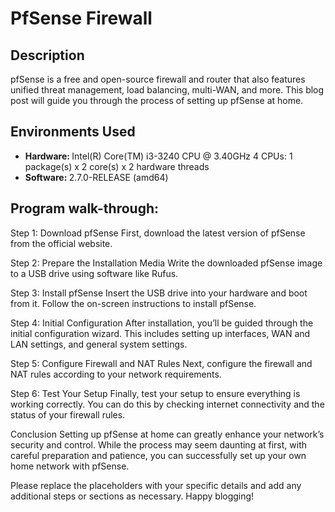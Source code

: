 <h1>PfSense Firewall</h1>


<h2>Description</h2>
pfSense is a free and open-source firewall and router that also features unified threat management, load balancing, multi-WAN, and more. This blog post will guide you through the process of setting up pfSense at home.
<br />



<h2>Environments Used </h2>

- <b>Hardware: </b> Intel(R) Core(TM) i3-3240 CPU @ 3.40GHz 4 CPUs: 1 package(s) x 2 core(s) x 2 hardware threads
- <b>Software: </b> 2.7.0-RELEASE (amd64)

<h2>Program walk-through:</h2>

Step 1: Download pfSense
First, download the latest version of pfSense from the official website.

Step 2: Prepare the Installation Media
Write the downloaded pfSense image to a USB drive using software like Rufus.

Step 3: Install pfSense
Insert the USB drive into your hardware and boot from it. Follow the on-screen instructions to install pfSense.

Step 4: Initial Configuration
After installation, you’ll be guided through the initial configuration wizard. This includes setting up interfaces, WAN and LAN settings, and general system settings.

Step 5: Configure Firewall and NAT Rules
Next, configure the firewall and NAT rules according to your network requirements.

Step 6: Test Your Setup
Finally, test your setup to ensure everything is working correctly. You can do this by checking internet connectivity and the status of your firewall rules.

Conclusion
Setting up pfSense at home can greatly enhance your network’s security and control. While the process may seem daunting at first, with careful preparation and patience, you can successfully set up your own home network with pfSense.

Please replace the placeholders with your specific details and add any additional steps or sections as necessary. Happy blogging!

<!--
<p align="center">
Launch the utility: <br/>
<img src="https://i.imgur.com/62TgaWL.png" height="80%" width="80%" alt="Disk Sanitization Steps"/>
<br />
<br />
Select the disk:  <br/>
<img src="https://i.imgur.com/tcTyMUE.png" height="80%" width="80%" alt="Disk Sanitization Steps"/>
<br />
<br />
Enter the number of passes: <br/>
<img src="https://i.imgur.com/nCIbXbg.png" height="80%" width="80%" alt="Disk Sanitization Steps"/>
<br />
<br />
Confirm your selection:  <br/>
<img src="https://i.imgur.com/cdFHBiU.png" height="80%" width="80%" alt="Disk Sanitization Steps"/>
<br />
<br />
Wait for process to complete (may take some time):  <br/>
<img src="https://i.imgur.com/JL945Ga.png" height="80%" width="80%" alt="Disk Sanitization Steps"/>
<br />
<br />
Sanitization complete:  <br/>
<img src="https://i.imgur.com/K71yaM2.png" height="80%" width="80%" alt="Disk Sanitization Steps"/>
<br />
<br />
Observe the wiped disk:  <br/>
<img src="https://i.imgur.com/AeZkvFQ.png" height="80%" width="80%" alt="Disk Sanitization Steps"/>
</p>

--!>

<!--
 ```diff
- text in red
+ text in green
! text in orange
# text in gray
@@ text in purple (and bold)@@
```
--!>
